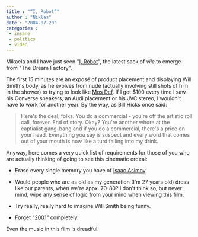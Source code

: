 ```yaml
---
title : "“I, Robot”"
author : "Niklas"
date : "2004-07-20"
categories : 
 - insane
 - politics
 - video
---
```


Mikaela and I have just seen "[I, Robot](http://www.imdb.com/title/tt0343818/combined)", the latest sack of _vile_ to emerge from "The Dream Factory".

The first 15 minutes are an exposé of product placement and displaying Will Smith's body, as he evolves from nude (actually involving still shots of him in the shower) to trying to look like [Mos Def](https://niklasblog.com/wp-content/2004-07-20-mosdef.jpg). If I got $100 every time I saw his Converse sneakers, an Audi placement or his JVC stereo, I wouldn't have to work for another year. By the way, as Bill Hicks once said:

> Here's the deal, folks. You do a commercial - you're off the artistic roll call, forever. End of story. Okay? You're another whore at the captialist gang-bang and if you do a commercial, there's a price on your head. Everything you say is suspect and every word that comes out of your mouth is now like a turd falling into my drink.

Anyway, here comes a very quick list of requirements for those of you who are actually thinking of going to see this cinematic ordeal:

- Erase every single memory you have of [Isaac Asimov](http://www.asimovonline.com).

- Would people who are as old as my generation (I'm 27 years old) dress like our parents, when we're appx. 70-80? I don't think so, but never mind, wipe any sense of logic from your mind when viewing this film.

- Try really, really hard to imagine Will Smith being funny.

- Forget "[2001](http://www.imdb.com/title/tt0062622/combined)" completely.

Even the music in this film is dreadful.
